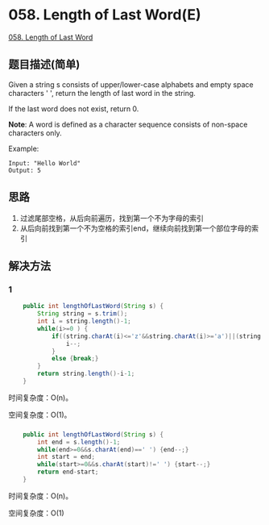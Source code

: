 # 058. Length of Last Word(E)
[058. Length of Last Word](https://leetcode-cn.com/problems/length-of-last-word/)

## 题目描述(简单)

Given a string s consists of upper/lower-case alphabets and empty space characters ' ', return the length of last word in the string.

If the last word does not exist, return 0.

**Note**: A word is defined as a character sequence consists of non-space characters only.

Example:
```
Input: "Hello World"
Output: 5
```
## 思路

1. 过滤尾部空格，从后向前遍历，找到第一个不为字母的索引
2. 从后向前找到第一个不为空格的索引end，继续向前找到第一个部位字母的索引

## 解决方法

### 1

```java
    public int lengthOfLastWord(String s) {
        String string = s.trim();
        int i = string.length()-1;
        while(i>=0 ) {
        	if((string.charAt(i)<='z'&&string.charAt(i)>='a')||(string.charAt(i)<='Z'&&string.charAt(i)>='A')) {
        		i--;
        	}
        	else {break;}
        }
        return string.length()-i-1;
    }
```
时间复杂度：O(n)。

空间复杂度：O(1)。

### 


```java
    public int lengthOfLastWord(String s) {
        int end = s.length()-1;
        while(end>=0&&s.charAt(end)==' ') {end--;}
        int start = end;
        while(start>=0&&s.charAt(start)!=' ') {start--;}
        return end-start;
    }
```
时间复杂度：O(n)。

空间复杂度：O(1)

